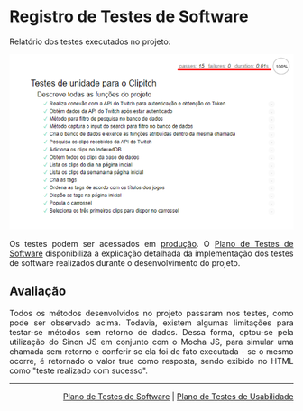 <div align="justify">

# Registro de Testes de Software

Relatório dos testes executados no projeto:

![exemploTestes](img/executeTestes.png)

Os testes podem ser acessados em [produção](https://clipitch.herokuapp.com/mocha/test/test.html). O <a href="08-Plano de Testes de Software.md">Plano de Testes de Software</a> disponibiliza a explicação detalhada da implementação dos testes de software realizados durante o desenvolvimento do projeto.
## Avaliação

Todos os métodos desenvolvidos no projeto passaram nos testes, como pode ser observado acima. Todavia, existem algumas limitações para testar-se métodos sem retorno de dados. Dessa forma, optou-se pela utilização do Sinon JS em conjunto com o Mocha JS, para simular uma chamada sem retorno e conferir se ela foi de fato executada - se o mesmo ocorre, é retornado o valor true como resposta, sendo exibido no HTML como "teste realizado com sucesso".</div>

<hr>

<p align="right"><a href="docs/08-Plano de Testes de Software" rel="docs">Plano de Testes de Software</a> | <a href="docs/10-Plano de Testes de Usabilidade" rel="docs">Plano de Testes de Usabilidade</a></p>
